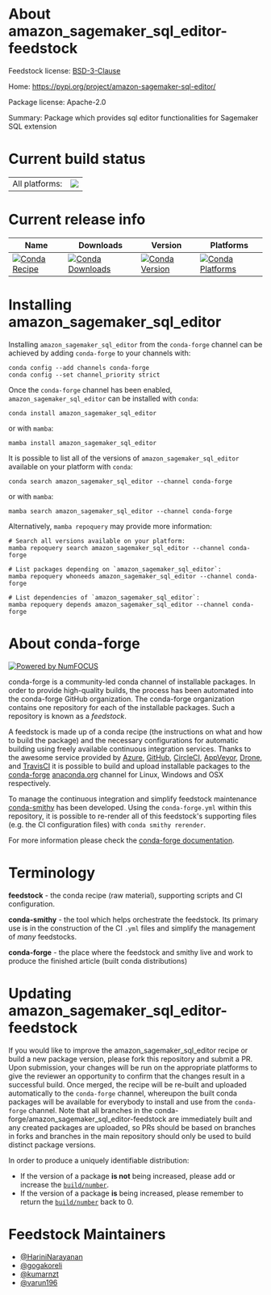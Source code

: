 About amazon_sagemaker_sql_editor-feedstock
===========================================

Feedstock license: [BSD-3-Clause](https://github.com/conda-forge/amazon-sagemaker-sql-editor-feedstock/blob/main/LICENSE.txt)

Home: https://pypi.org/project/amazon-sagemaker-sql-editor/

Package license: Apache-2.0

Summary: Package which provides sql editor functionalities for Sagemaker SQL extension

Current build status
====================


<table><tr><td>All platforms:</td>
    <td>
      <a href="https://dev.azure.com/conda-forge/feedstock-builds/_build/latest?definitionId=21751&branchName=main">
        <img src="https://dev.azure.com/conda-forge/feedstock-builds/_apis/build/status/amazon-sagemaker-sql-editor-feedstock?branchName=main">
      </a>
    </td>
  </tr>
</table>

Current release info
====================

| Name | Downloads | Version | Platforms |
| --- | --- | --- | --- |
| [![Conda Recipe](https://img.shields.io/badge/recipe-amazon_sagemaker_sql_editor-green.svg)](https://anaconda.org/conda-forge/amazon_sagemaker_sql_editor) | [![Conda Downloads](https://img.shields.io/conda/dn/conda-forge/amazon_sagemaker_sql_editor.svg)](https://anaconda.org/conda-forge/amazon_sagemaker_sql_editor) | [![Conda Version](https://img.shields.io/conda/vn/conda-forge/amazon_sagemaker_sql_editor.svg)](https://anaconda.org/conda-forge/amazon_sagemaker_sql_editor) | [![Conda Platforms](https://img.shields.io/conda/pn/conda-forge/amazon_sagemaker_sql_editor.svg)](https://anaconda.org/conda-forge/amazon_sagemaker_sql_editor) |

Installing amazon_sagemaker_sql_editor
======================================

Installing `amazon_sagemaker_sql_editor` from the `conda-forge` channel can be achieved by adding `conda-forge` to your channels with:

```
conda config --add channels conda-forge
conda config --set channel_priority strict
```

Once the `conda-forge` channel has been enabled, `amazon_sagemaker_sql_editor` can be installed with `conda`:

```
conda install amazon_sagemaker_sql_editor
```

or with `mamba`:

```
mamba install amazon_sagemaker_sql_editor
```

It is possible to list all of the versions of `amazon_sagemaker_sql_editor` available on your platform with `conda`:

```
conda search amazon_sagemaker_sql_editor --channel conda-forge
```

or with `mamba`:

```
mamba search amazon_sagemaker_sql_editor --channel conda-forge
```

Alternatively, `mamba repoquery` may provide more information:

```
# Search all versions available on your platform:
mamba repoquery search amazon_sagemaker_sql_editor --channel conda-forge

# List packages depending on `amazon_sagemaker_sql_editor`:
mamba repoquery whoneeds amazon_sagemaker_sql_editor --channel conda-forge

# List dependencies of `amazon_sagemaker_sql_editor`:
mamba repoquery depends amazon_sagemaker_sql_editor --channel conda-forge
```


About conda-forge
=================

[![Powered by
NumFOCUS](https://img.shields.io/badge/powered%20by-NumFOCUS-orange.svg?style=flat&colorA=E1523D&colorB=007D8A)](https://numfocus.org)

conda-forge is a community-led conda channel of installable packages.
In order to provide high-quality builds, the process has been automated into the
conda-forge GitHub organization. The conda-forge organization contains one repository
for each of the installable packages. Such a repository is known as a *feedstock*.

A feedstock is made up of a conda recipe (the instructions on what and how to build
the package) and the necessary configurations for automatic building using freely
available continuous integration services. Thanks to the awesome service provided by
[Azure](https://azure.microsoft.com/en-us/services/devops/), [GitHub](https://github.com/),
[CircleCI](https://circleci.com/), [AppVeyor](https://www.appveyor.com/),
[Drone](https://cloud.drone.io/welcome), and [TravisCI](https://travis-ci.com/)
it is possible to build and upload installable packages to the
[conda-forge](https://anaconda.org/conda-forge) [anaconda.org](https://anaconda.org/)
channel for Linux, Windows and OSX respectively.

To manage the continuous integration and simplify feedstock maintenance
[conda-smithy](https://github.com/conda-forge/conda-smithy) has been developed.
Using the ``conda-forge.yml`` within this repository, it is possible to re-render all of
this feedstock's supporting files (e.g. the CI configuration files) with ``conda smithy rerender``.

For more information please check the [conda-forge documentation](https://conda-forge.org/docs/).

Terminology
===========

**feedstock** - the conda recipe (raw material), supporting scripts and CI configuration.

**conda-smithy** - the tool which helps orchestrate the feedstock.
                   Its primary use is in the construction of the CI ``.yml`` files
                   and simplify the management of *many* feedstocks.

**conda-forge** - the place where the feedstock and smithy live and work to
                  produce the finished article (built conda distributions)


Updating amazon_sagemaker_sql_editor-feedstock
==============================================

If you would like to improve the amazon_sagemaker_sql_editor recipe or build a new
package version, please fork this repository and submit a PR. Upon submission,
your changes will be run on the appropriate platforms to give the reviewer an
opportunity to confirm that the changes result in a successful build. Once
merged, the recipe will be re-built and uploaded automatically to the
`conda-forge` channel, whereupon the built conda packages will be available for
everybody to install and use from the `conda-forge` channel.
Note that all branches in the conda-forge/amazon_sagemaker_sql_editor-feedstock are
immediately built and any created packages are uploaded, so PRs should be based
on branches in forks and branches in the main repository should only be used to
build distinct package versions.

In order to produce a uniquely identifiable distribution:
 * If the version of a package **is not** being increased, please add or increase
   the [``build/number``](https://docs.conda.io/projects/conda-build/en/latest/resources/define-metadata.html#build-number-and-string).
 * If the version of a package **is** being increased, please remember to return
   the [``build/number``](https://docs.conda.io/projects/conda-build/en/latest/resources/define-metadata.html#build-number-and-string)
   back to 0.

Feedstock Maintainers
=====================

* [@HariniNarayanan](https://github.com/HariniNarayanan/)
* [@gogakoreli](https://github.com/gogakoreli/)
* [@kumarnzt](https://github.com/kumarnzt/)
* [@varun196](https://github.com/varun196/)


<!-- dummy commit to enable rerendering -->

